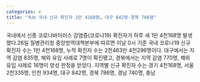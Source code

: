 ```yaml
---
categories: e
title: "속보 국내 신규 확진자 1만 4168명… 대구 842명·경북 786명"
---
```

국내에서 신종 코로나바이러스 감염증(코로나19) 확진자가 하루 새 1만 4천168명 발생했다.26일 질병관리청 중앙방역대책본부에 따르면 이날 0시 기준 국내 코로나19 신규 확진자 수는 1만 4천168명, 누적 확진자 수는 2천463만 4천296명이다. 대구에서는 지역 감염 835명, 해외 유입 사례로 7명이 확진됐고, 경북에서는 지역 감염 770명, 해외 유입 사례로 16명이 양성 판정을 받았다. 지역별 신규 확진자 수는 경기 4천168명, 서울 2천335명, 인천 934명, 대구 842명, 경북 786명, 경남 740명, 충남